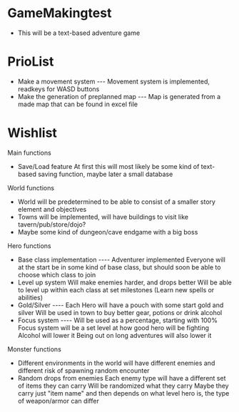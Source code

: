 # GameMakingtest

- This will be a text-based adventure game

# PrioList
- Make a movement system  --- Movement system is implemented, readkeys for WASD buttons
- Make the generation of preplanned map  --- Map is generated from a made map that can be found in excel file

# Wishlist

Main functions

- Save/Load feature
  At first this will most likely be some kind of text-based saving function, maybe later a small database

World functions

- World will be predetermined to be able to consist of a smaller story element and objectives
- Towns will be implemented, will have buildings to visit like tavern/pub/store/dojo?
- Maybe some kind of dungeon/cave endgame with a big boss

Hero functions

- Base class implementation ---- Adventurer implemented
  Everyone will at the start be in some kind of base class, but should soon be able to choose which class to join
- Level up system
  Will make enemies harder, and drops better
  Will be able to level up within each class at set milestones (Learn new spells or abilities)
- Gold/Silver ---- Each Hero will have a pouch with some start gold and silver
  Will be used in town to buy better gear, potions or drink alcohol
- Focus system ---- Will be used as a percentage, starting with 100%
  Focus system will be a set level at how good hero will be fighting
  Alcohol will lower it
  Being out on long adventures will also lower it

Monster functions

- Different environments in the world will have different enemies and different risk of spawning random encounter
- Random drops from enemies
  Each enemy type will have a different set of items they can carry
  Will be randomized what they carry
  Maybe they carry just "item name" and then depends on what level hero is, the type of weapon/armor can differ
